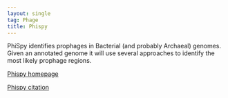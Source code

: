 ```yaml
---
layout: single
tag: Phage
title: Phispy
---
```


PhiSpy identifies prophages in Bacterial (and probably Archaeal) genomes.<!--more--> Given an annotated genome it will 
use several approaches to identify the most likely prophage regions.

[Phispy homepage](https://github.com/linsalrob/PhiSpy)

[Phispy citation](https://doi.org/10.1093/nar/gks406)

